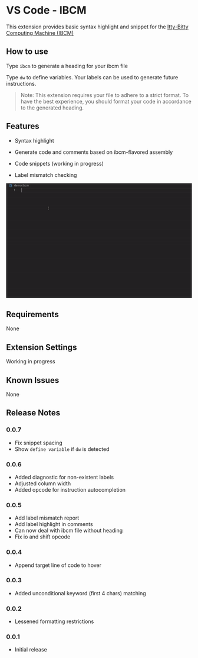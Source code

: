 # VS Code - IBCM

This extension provides basic syntax highlight and snippet for the [Itty-Bitty Computing Machine (IBCM)](https://aaronbloomfield.github.io/pdr/book/ibcm-chapter.pdf)

## How to use

Type `ibcm` to generate a heading for your ibcm file

Type `dw` to define variables. Your labels can be used to generate future instructions.

> Note: This extension requires your file to adhere to a strict format. To have the best experience, you should format your code in accordance to the generated heading.

## Features

-   Syntax highlight

-   Generate code and comments based on ibcm-flavored assembly

-   Code snippets (working in progress)

-   Label mismatch checking

![feature-basic](https://raw.githubusercontent.com/hanzhi713/vscode-ibcm/master/doc/demo.gif)

## Requirements

None

## Extension Settings

Working in progress

## Known Issues

None

## Release Notes

### 0.0.7

-   Fix snippet spacing
-   Show `define variable` if `dw` is detected

### 0.0.6

-   Added diagnostic for non-existent labels
-   Adjusted column width
-   Added opcode for instruction autocompletion

### 0.0.5

-   Add label mismatch report
-   Add label highlight in comments
-   Can now deal with ibcm file without heading
-   Fix io and shift opcode

### 0.0.4

-   Append target line of code to hover

### 0.0.3

-   Added unconditional keyword (first 4 chars) matching

### 0.0.2

-   Lessened formatting restrictions

### 0.0.1

-   Initial release
